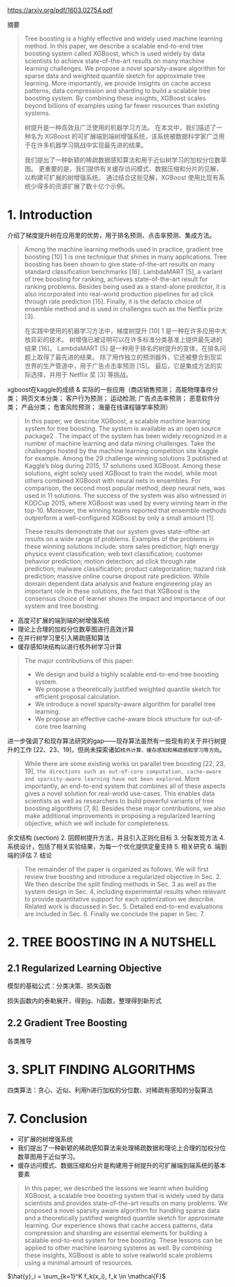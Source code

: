
https://arxiv.org/pdf/1603.02754.pdf

摘要
> Tree boosting is a highly effective and widely used machine learning method. In this paper, we describe a scalable end-to-end tree boosting system called XGBoost, which is used widely by data scientists to achieve state-of-the-art results on many machine learning challenges. We propose a novel sparsity-aware algorithm for sparse data and weighted quantile sketch for approximate tree learning. More importantly, we provide insights on cache access patterns, data compression and sharding to build a scalable tree boosting system. By combining these insights, XGBoost scales beyond billions of examples using far fewer resources than existing systems.
>
> 树提升是一种高效且广泛使用的机器学习方法。 在本文中，我们描述了一种名为 XGBoost 的可扩展端到端树增强系统，该系统被数据科学家广泛用于在许多机器学习挑战中实现最先进的结果。 
> 
> 我们提出了一种新颖的稀疏数据感知算法和用于近似树学习的加权分位数草图。 更重要的是，我们提供有关缓存访问模式、数据压缩和分片的见解，以构建可扩展的树增强系统。 通过结合这些见解，XGBoost 使用比现有系统少得多的资源扩展了数十亿个示例。

# 1. Introduction

介绍了梯度提升树在应用里的优势，用于排名预测、点击率预测、集成方法。
> Among the machine learning methods used in practice, gradient tree boosting [10] 1 is one technique that shines in many applications. Tree boosting has been shown to give state-of-the-art results on many standard classification benchmarks [16]. LambdaMART [5], a variant of tree boosting for ranking, achieves state-of-the-art result for ranking problems. Besides being used as a stand-alone predictor, it is also incorporated into real-world production pipelines for ad click through rate prediction [15]. Finally, it is the defacto choice of ensemble method and is used in challenges such as the Netflix prize [3].
>
> 在实践中使用的机器学习方法中，梯度树提升 [10] 1 是一种在许多应用中大放异彩的技术。 树增强已被证明可以在许多标准分类基准上提供最先进的结果 [16]。 LambdaMART [5] 是一种用于排名的树提升的变体，在排名问题上取得了最先进的结果。 除了用作独立的预测器外，它还被整合到现实世界的生产管道中，用于广告点击率预测 [15]。 最后，它是集成方法的实际选择，并用于 Netflix 奖 [3] 等挑战。

xgboost在kaggle的成绩 & 实际的一些应用（商店销售预测； 高能物理事件分类； 网页文本分类； 客户行为预测； 运动检测; 广告点击率预测； 恶意软件分类； 产品分类； 危害风险预测； 海量在线课程辍学率预测）
> In this paper, we describe XGBoost, a scalable machine learning system for tree boosting. The system is available as an open source package2 . The impact of the system has been widely recognized in a number of machine learning and data mining challenges. Take the challenges hosted by the machine learning competition site Kaggle for example. Among the 29 challenge winning solutions 3 published at Kaggle’s blog during 2015, 17 solutions used XGBoost. Among these solutions, eight solely used XGBoost to train the model, while most others combined XGBoost with neural nets in ensembles. For comparison, the second most popular method, deep neural nets, was used in 11 solutions. The success of the system was also witnessed in KDDCup 2015, where XGBoost was used by every winning team in the top-10. Moreover, the winning teams reported that ensemble methods outperform a well-configured XGBoost by only a small amount [1].
> 
> These results demonstrate that our system gives state-ofthe-art results on a wide range of problems. Examples of the problems in these winning solutions include: store sales prediction; high energy physics event classification; web text classification; customer behavior prediction; motion detection; ad click through rate prediction; malware classification; product categorization; hazard risk prediction; massive online course dropout rate prediction. While domain dependent data analysis and feature engineering play an important role in these solutions, the fact that XGBoost is the consensus choice of learner shows the impact and importance of our system and tree boosting.

- 高度可扩展的端到端的树增强系统
- 理论上合理的加权分位数草图进行高效计算
- 在并行树学习里引入稀疏感知算法
- 缓存感知块结构以进行核外树学习计算

> The major contributions of this paper:
> - We design and build a highly scalable end-to-end tree boosting system.
>- We propose a theoretically justified weighted quantile sketch for efficient proposal calculation.
>- We introduce a novel sparsity-aware algorithm for parallel tree learning.
>- We propose an effective cache-aware block structure for out-of-core tree learning

进一步强调了和现存算法研究的gap——现存算法虽然有一些现有的关于并行树提升的工作 [22、23、19]，但尚未探索诸如`核外计算、缓存感知和稀疏感知学习等方向`。
> While there are some existing works on parallel tree boosting [22, 23, 19], `the directions such as out-of-core computation, cache-aware and sparsity-aware learning have not been explored`. More importantly, an end-to-end system that combines all of these aspects gives a novel solution for real-world use-cases. This enables data scientists as well as researchers to build powerful variants of tree boosting algorithms [7, 8]. Besides these major contributions, we also make additional improvements in proposing a regularized learning objective, which we will include for completeness.

余文结构 (section)
2. 回顾树提升方法，并且引入正则化目标
3. 分裂发现方法
4. 系统设计，包括了相关实验结果，为每一个优化提供定量支持
5. 相关研究
6. 端到端的评估
7. 结论
> The remainder of the paper is organized as follows. We will first review tree boosting and introduce a regularized objective in Sec. 2. We then describe the split finding methods in Sec. 3 as well as the system design in Sec. 4, including experimental results when relevant to provide quantitative support for each optimization we describe. Related work is discussed in Sec. 5. Detailed end-to-end evaluations are included in Sec. 6. Finally we conclude the paper in Sec. 7.

# 2. TREE BOOSTING IN A NUTSHELL

## 2.1 Regularized Learning Objective

模型的基础公式：分类决策、损失函数

损失函数内的泰勒展开，得到g、h函数，整理得到新形式

## 2.2 Gradient Tree Boosting

各类推导


# 3. SPLIT FINDING ALGORITHMS

四类算法：贪心、近似、利用h进行加权的分位数、对稀疏有感知的分裂算法






# 7. Conclusion
- 可扩展的树增强系统
- 我们提出了一种新颖的稀疏感知算法来处理稀疏数据和理论上合理的加权分位数草图用于近似学习。
- 缓存访问模式、数据压缩和分片是构建用于树提升的可扩展端到端系统的基本要素

> In this paper, we described the lessons we learnt when building XGBoost, a scalable tree boosting system that is widely used by data scientists and provides state-of-the-art results on many problems. We proposed a novel sparsity aware algorithm for handling sparse data and a theoretically justified weighted quantile sketch for approximate learning. Our experience shows that cache access patterns, data compression and sharding are essential elements for building a scalable end-to-end system for tree boosting. These lessons can be applied to other machine learning systems as well. By combining these insights, XGBoost is able to solve realworld scale problems using a minimal amount of resources.


$\hat{y}_i = \sum_{k=1}^K f_k(x_i), f_k \in \mathcal{F}$
